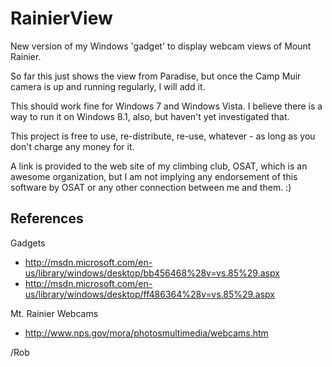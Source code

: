 RainierView
===========

New version of my Windows 'gadget' to display webcam views of Mount Rainier.

So far this just shows the view from Paradise, but once the Camp Muir camera is up and running regularly,
I will add it.

This should work fine for Windows 7 and Windows Vista. 
I believe there is a way to run it on Windows 8.1, also, but haven't yet investigated that.

This project is free to use, re-distribute, re-use, whatever - as long as you don't charge any money for it.

A link is provided to the web site of my climbing club, OSAT, which is an awesome organization, 
but I am not implying any endorsement of this software by OSAT or any other connection between me and them. :)


References
----------
Gadgets
* http://msdn.microsoft.com/en-us/library/windows/desktop/bb456468%28v=vs.85%29.aspx
* http://msdn.microsoft.com/en-us/library/windows/desktop/ff486364%28v=vs.85%29.aspx

Mt. Rainier Webcams
* http://www.nps.gov/mora/photosmultimedia/webcams.htm

/Rob

